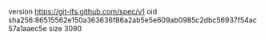 version https://git-lfs.github.com/spec/v1
oid sha256:86515562e150a363636f86a2ab5e5e609ab0985c2dbc56937f54ac57a1aaec5e
size 3090
